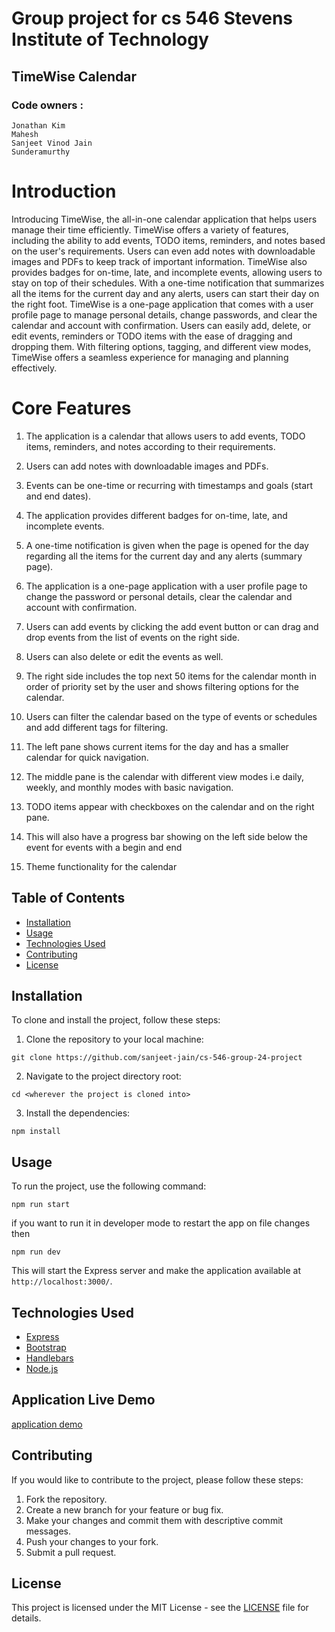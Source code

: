 # Group project for cs 546 Stevens Institute of Technology

## TimeWise Calendar

### Code owners :

```
Jonathan Kim
Mahesh
Sanjeet Vinod Jain
Sunderamurthy
```

# Introduction

Introducing TimeWise, the all-in-one calendar application that helps users manage their time efficiently.
TimeWise offers a variety of features, including the ability to add events, TODO items, reminders, and notes
based on the user's requirements. Users can even add notes with downloadable images and PDFs to keep track
of important information.
TimeWise also provides badges for on-time, late, and incomplete events, allowing users to stay on top of their
schedules. With a one-time notification that summarizes all the items for the current day and any alerts, users
can start their day on the right foot. TimeWise is a one-page application that comes with a user profile page to
manage personal details, change passwords, and clear the calendar and account with confirmation. Users can
easily add, delete, or edit events, reminders or TODO items with the ease of dragging and dropping them. With
filtering options, tagging, and different view modes, TimeWise offers a seamless experience for managing and
planning effectively.

# Core Features

1. The application is a calendar that allows users to add events, TODO items, reminders, and notes
   according to their requirements.
2. Users can add notes with downloadable images and PDFs.
3. Events can be one-time or recurring with timestamps and goals (start and end dates).
4. The application provides different badges for on-time, late, and incomplete events.
5. A one-time notification is given when the page is opened for the day regarding all the items for the
   current day and any alerts (summary page).
6. The application is a one-page application with a user profile page to change the password or personal
   details, clear the calendar and account with confirmation.
7. Users can add events by clicking the add event button or can drag and drop events from the list of
   events on the right side.
8. Users can also delete or edit the events as well.
9. The right side includes the top next 50 items for the calendar month in order of priority set by the user
   and shows filtering options for the calendar.
10. Users can filter the calendar based on the type of events or schedules and add different tags for
    filtering.
11. The left pane shows current items for the day and has a smaller calendar for quick navigation.
12. The middle pane is the calendar with different view modes i.e daily, weekly, and monthly modes with
    basic navigation.
13. TODO items appear with checkboxes on the calendar and on the right pane.

14. This will also have a progress bar showing on the left side below the event for events with a begin and
    end
15. Theme functionality for the calendar

## Table of Contents

- [Installation](#installation)
- [Usage](#usage)
- [Technologies Used](#technologies-used)
- [Contributing](#contributing)
- [License](#license)

## Installation

To clone and install the project, follow these steps:

1. Clone the repository to your local machine:

```
git clone https://github.com/sanjeet-jain/cs-546-group-24-project
```

2. Navigate to the project directory root:

```
cd <wherever the project is cloned into>
```

3. Install the dependencies:

```
npm install
```

## Usage

To run the project, use the following command:

```
npm run start
```

if you want to run it in developer mode to restart the app on file changes then

```
npm run dev
```

This will start the Express server and make the application available at `http://localhost:3000/`.

## Technologies Used

- [Express](https://expressjs.com/)
- [Bootstrap](https://getbootstrap.com/)
- [Handlebars](https://handlebarsjs.com/)
- [Node.js](https://nodejs.org/)

## Application Live Demo

[application demo](https://timewise.herokuapp.com/)

## Contributing

If you would like to contribute to the project, please follow these steps:

1. Fork the repository.
2. Create a new branch for your feature or bug fix.
3. Make your changes and commit them with descriptive commit messages.
4. Push your changes to your fork.
5. Submit a pull request.

## License

This project is licensed under the MIT License - see the [LICENSE](LICENSE) file for details.
